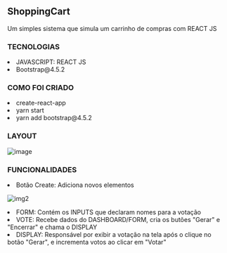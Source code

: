 <h2> ShoppingCart</h2>
<p> Um simples sistema que simula um carrinho de compras com REACT JS </p>

<div>
  <h3> TECNOLOGIAS </h3>
    <li> JAVASCRIPT: REACT JS </li>
  <li> Bootstrap@4.5.2 </li>
</div>
  
<div>
  <h3> COMO FOI CRIADO </h3>
    <li> create-react-app </li>
    <li> yarn start </li>
   <li> yarn add bootstrap@4.5.2 </li>
  
</div>
<div>
  <h3> LAYOUT </h3>
  
  ![image](https://user-images.githubusercontent.com/45010175/90903076-ce632580-e3a3-11ea-9749-25df07e93a3e.png)

</div>

<div>
  <h3> FUNCIONALIDADES </h3>
  <li> Botão Create: Adiciona novos elementos </li>
  
   ![img2](https://user-images.githubusercontent.com/45010175/90903453-53e6d580-e3a4-11ea-92dc-46a33e8415b7.PNG)
  
  <li> FORM: Contém os INPUTS que declaram nomes para a votação </li>
  <li> VOTE: Recebe dados do DASHBOARD/FORM, cria os butões "Gerar" e "Encerrar" e chama o DISPLAY </li>
  <li> DISPLAY: Responsável por exibir a votação na tela após o clique no botão "Gerar", e incrementa votos ao clicar em "Votar" </li>
</div>


 


  

  

